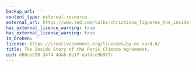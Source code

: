 ```yaml
---
backup_url: ''
content_type: external-resource
external_url: https://www.ted.com/talks/christiana_figueres_the_inside_story_of_the_paris_climate_agreement
has_external_licence_warning: true
has_external_license_warning: true
is_broken: ''
license: https://creativecommons.org/licenses/by-nc-sa/4.0/
title: The Inside Story of the Paris Climate Agreement.
uid: d08ce298-34f4-4da0-8e17-ea7dce9b97fc
---
```

